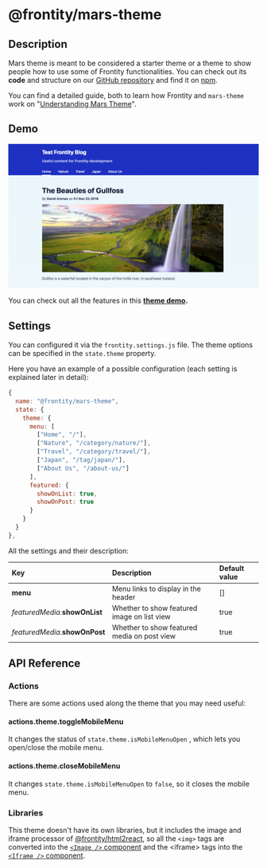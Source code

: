 # @frontity/mars-theme

## Description

Mars theme is meant to be considered a starter theme or a theme to show people how to use some of Frontity functionalities. You can check out its **code** and structure on our [GitHub repository](https://github.com/frontity/frontity/tree/dev/packages/mars-theme) and find it on [npm](https://www.npmjs.com/package/@frontity/mars-theme).

You can find a detailed guide, both to learn how Frontity and `mars-theme` work on "[Understanding Mars Theme](../guides/understanding-mars-theme-1.md)".

## Demo

![](../.gitbook/assets/screenshot-mars-theme-demo.png)

You can check out all the features in this [**theme demo**](https://mars.frontity.org/)**.**

## Settings

You can configured it via the `frontity.settings.js` file. The theme options can be specified in the `state.theme` property.

Here you have an example of a possible configuration \(each setting is explained later in detail\):

```javascript
{
  name: "@frontity/mars-theme",
  state: {
    theme: {
      menu: [
        ["Home", "/"],
        ["Nature", "/category/nature/"],
        ["Travel", "/category/travel/"],
        ["Japan", "/tag/japan/"],
        ["About Us", "/about-us/"]
      ],
      featured: {
        showOnList: true,
        showOnPost: true
      }
    }
  }
},
```

All the settings and their description:

| Key | Description | Default value |
| :--- | :--- | :--- |
| **menu** | Menu links to display in the header | \[\] |
| _featuredMedia_.**showOnList** | Whether to show featured image on list view | true |
| _featuredMedia_.**showOnPost** | Whether to show featured media on post view | true |

## API Reference

### Actions

There are some actions used along the theme that you may need useful:

#### actions.theme.toggleMobileMenu

It changes the status of `state.theme.isMobileMenuOpen` , which lets you open/close the mobile menu.

#### actions.theme.closeMobileMenu

It changes `state.theme.isMobileMenuOpen` to `false`, so it closes the mobile menu.

### Libraries

This theme doesn't have its own libraries, but it includes the image and iframe processor of [@frontity/html2react](frontity-mars-theme.md), so all the `<img>` tags are converted into the [`<Image />` component](frontity-mars-theme.md) and the &lt;iframe&gt; tags into the [`<Iframe />` component](frontity-mars-theme.md).

